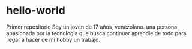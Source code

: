 # hello-world
Primer repositorio
Soy un joven de 17 años, venezolano. una persona apasionada por la tecnologia que busca continuar aprendie de todo para llegar a hacer de mi hobby un trabajo.

